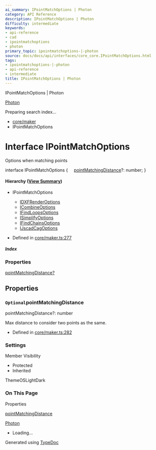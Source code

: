 ```yaml
---
ai_summary: IPointMatchOptions | Photon
category: API Reference
description: IPointMatchOptions | Photon
difficulty: intermediate
keywords:
- api-reference
- cad
- ipointmatchoptions
- photon
primary_topic: ipointmatchoptions-|-photon
source: docs/docs/api/interfaces/core_core.IPointMatchOptions.html
tags:
- ipointmatchoptions-|-photon
- api-reference
- intermediate
title: IPointMatchOptions | Photon
---
```

IPointMatchOptions | Photon

[Photon](../index.md)




Preparing search index...

* [core/maker](../modules/core_maker.md)
* IPointMatchOptions

# Interface IPointMatchOptions

Options when matching points

interface IPointMatchOptions {
    [pointMatchingDistance](#pointmatchingdistance)?: number;
}

#### Hierarchy ([View Summary](../hierarchy.md#core/maker.IPointMatchOptions))

* IPointMatchOptions
  + [IDXFRenderOptions](core_dxf.IDXFRenderOptions.md)
  + [ICombineOptions](core_maker.ICombineOptions.md)
  + [IFindLoopsOptions](core_maker.IFindLoopsOptions.md)
  + [ISimplifyOptions](core_maker.ISimplifyOptions.md)
  + [IFindChainsOptions](core_maker.IFindChainsOptions.md)
  + [IJscadCagOptions](core_openjscad-esm.IJscadCagOptions.md)

* Defined in [core/maker.ts:277](https://github.com/mwhite454/photon/blob/main/packages/photon/src/core/maker.ts#L277)

##### Index

### Properties

[pointMatchingDistance?](#pointmatchingdistance)

## Properties

### `Optional`pointMatchingDistance

pointMatchingDistance?: number

Max distance to consider two points as the same.

* Defined in [core/maker.ts:282](https://github.com/mwhite454/photon/blob/main/packages/photon/src/core/maker.ts#L282)

### Settings

Member Visibility

* Protected
* Inherited

ThemeOSLightDark

### On This Page

Properties

[pointMatchingDistance](#pointmatchingdistance)

[Photon](../index.md)

* Loading...

Generated using [TypeDoc](https://typedoc.org/)
